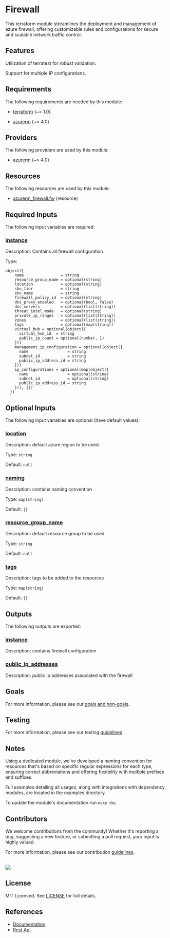 # Firewall

This terraform module streamlines the deployment and management of azure firewall, offering customizable rules and configurations for secure and scalable network traffic control.

## Features

Utilization of terratest for robust validation.

Support for multiple IP configurations.

<!-- BEGIN_TF_DOCS -->
## Requirements

The following requirements are needed by this module:

- <a name="requirement_terraform"></a> [terraform](#requirement\_terraform) (~> 1.0)

- <a name="requirement_azurerm"></a> [azurerm](#requirement\_azurerm) (~> 4.0)

## Providers

The following providers are used by this module:

- <a name="provider_azurerm"></a> [azurerm](#provider\_azurerm) (~> 4.0)

## Resources

The following resources are used by this module:

- [azurerm_firewall.fw](https://registry.terraform.io/providers/hashicorp/azurerm/latest/docs/resources/firewall) (resource)

## Required Inputs

The following input variables are required:

### <a name="input_instance"></a> [instance](#input\_instance)

Description: Contains all firewall configuration

Type:

```hcl
object({
    name                = string
    resource_group_name = optional(string)
    location            = optional(string)
    sku_tier            = string
    sku_name            = string
    firewall_policy_id  = optional(string)
    dns_proxy_enabled   = optional(bool, false)
    dns_servers         = optional(list(string))
    threat_intel_mode   = optional(string)
    private_ip_ranges   = optional(list(string))
    zones               = optional(list(string))
    tags                = optional(map(string))
    virtual_hub = optional(object({
      virtual_hub_id  = string
      public_ip_count = optional(number, 1)
    }))
    management_ip_configuration = optional(object({
      name                 = string
      subnet_id            = string
      public_ip_address_id = string
    }))
    ip_configurations = optional(map(object({
      name                 = optional(string)
      subnet_id            = optional(string)
      public_ip_address_id = string
    })), {})
  })
```

## Optional Inputs

The following input variables are optional (have default values):

### <a name="input_location"></a> [location](#input\_location)

Description: default azure region to be used.

Type: `string`

Default: `null`

### <a name="input_naming"></a> [naming](#input\_naming)

Description: contains naming convention

Type: `map(string)`

Default: `{}`

### <a name="input_resource_group_name"></a> [resource\_group\_name](#input\_resource\_group\_name)

Description: default resource group to be used.

Type: `string`

Default: `null`

### <a name="input_tags"></a> [tags](#input\_tags)

Description: tags to be added to the resources

Type: `map(string)`

Default: `{}`

## Outputs

The following outputs are exported:

### <a name="output_instance"></a> [instance](#output\_instance)

Description: contains firewall configuration

### <a name="output_public_ip_addresses"></a> [public\_ip\_addresses](#output\_public\_ip\_addresses)

Description: public ip addresses associated with the firewall
<!-- END_TF_DOCS -->

## Goals

For more information, please see our [goals and non-goals](./GOALS.md).

## Testing

For more information, please see our testing [guidelines](./TESTING.md)

## Notes

Using a dedicated module, we've developed a naming convention for resources that's based on specific regular expressions for each type, ensuring correct abbreviations and offering flexibility with multiple prefixes and suffixes.

Full examples detailing all usages, along with integrations with dependency modules, are located in the examples directory.

To update the module's documentation run `make doc`

## Contributors

We welcome contributions from the community! Whether it's reporting a bug, suggesting a new feature, or submitting a pull request, your input is highly valued.

For more information, please see our contribution [guidelines](./CONTRIBUTING.md). <br><br>

<a href="https://github.com/cloudnationhq/terraform-azure-fw/graphs/contributors">
  <img src="https://contrib.rocks/image?repo=cloudnationhq/terraform-azure-fw" />
</a>

## License

MIT Licensed. See [LICENSE](./LICENSE) for full details.

## References

- [Documentation](https://learn.microsoft.com/en-us/azure/firewall/)
- [Rest Api](https://learn.microsoft.com/en-us/rest/api/firewall/azure-firewalls)

